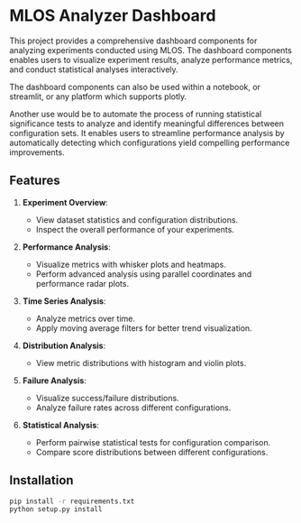 # MLOS Analyzer Dashboard

This project provides a comprehensive dashboard components for analyzing experiments conducted using MLOS. The dashboard components enables users to visualize experiment results, analyze performance metrics, and conduct statistical analyses interactively.

The dashboard components can also be used within a notebook, or streamlit, or any platform which supports plotly.

Another use would be to automate the process of running statistical significance tests to analyze and identify meaningful differences between configuration sets. It enables users to streamline performance analysis by automatically detecting which configurations yield compelling performance improvements.

## Features

1. **Experiment Overview**:

   - View dataset statistics and configuration distributions.
   - Inspect the overall performance of your experiments.

1. **Performance Analysis**:

   - Visualize metrics with whisker plots and heatmaps.
   - Perform advanced analysis using parallel coordinates and performance radar plots.

1. **Time Series Analysis**:

   - Analyze metrics over time.
   - Apply moving average filters for better trend visualization.

1. **Distribution Analysis**:

   - View metric distributions with histogram and violin plots.

1. **Failure Analysis**:

   - Visualize success/failure distributions.
   - Analyze failure rates across different configurations.

1. **Statistical Analysis**:

   - Perform pairwise statistical tests for configuration comparison.
   - Compare score distributions between different configurations.

## Installation

```bash
pip install -r requirements.txt
python setup.py install
```

